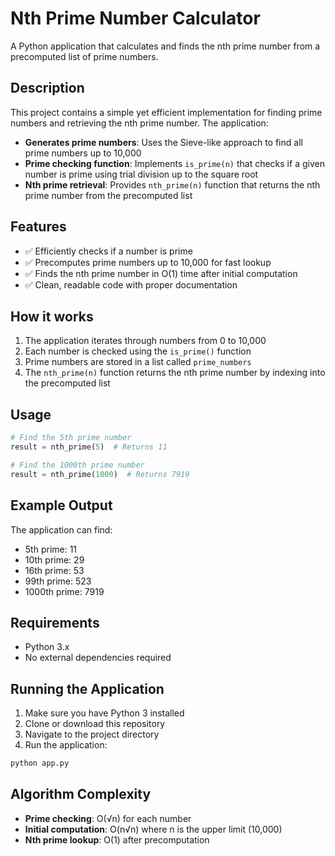 # Nth Prime Number Calculator

A Python application that calculates and finds the nth prime number from a precomputed list of prime numbers.

## Description

This project contains a simple yet efficient implementation for finding prime numbers and retrieving the nth prime number. The application:

- **Generates prime numbers**: Uses the Sieve-like approach to find all prime numbers up to 10,000
- **Prime checking function**: Implements `is_prime(n)` that checks if a given number is prime using trial division up to the square root
- **Nth prime retrieval**: Provides `nth_prime(n)` function that returns the nth prime number from the precomputed list

## Features

- ✅ Efficiently checks if a number is prime
- ✅ Precomputes prime numbers up to 10,000 for fast lookup
- ✅ Finds the nth prime number in O(1) time after initial computation
- ✅ Clean, readable code with proper documentation

## How it works

1. The application iterates through numbers from 0 to 10,000
2. Each number is checked using the `is_prime()` function
3. Prime numbers are stored in a list called `prime_numbers`
4. The `nth_prime(n)` function returns the nth prime number by indexing into the precomputed list

## Usage

```python
# Find the 5th prime number
result = nth_prime(5)  # Returns 11

# Find the 1000th prime number
result = nth_prime(1000)  # Returns 7919
```

## Example Output

The application can find:
- 5th prime: 11
- 10th prime: 29
- 16th prime: 53
- 99th prime: 523
- 1000th prime: 7919

## Requirements

- Python 3.x
- No external dependencies required

## Running the Application

1. Make sure you have Python 3 installed
2. Clone or download this repository
3. Navigate to the project directory
4. Run the application:

```bash
python app.py
```

## Algorithm Complexity

- **Prime checking**: O(√n) for each number
- **Initial computation**: O(n√n) where n is the upper limit (10,000)
- **Nth prime lookup**: O(1) after precomputation
